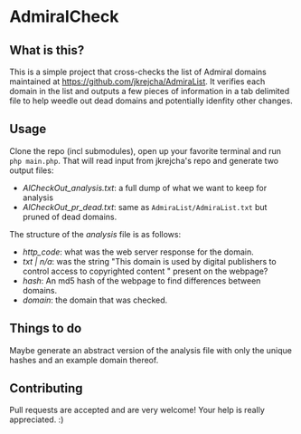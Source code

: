 # AdmiralCheck

## What is this?

This is a simple project that cross-checks the list of Admiral domains maintained at https://github.com/jkrejcha/AdmiraList. It verifies each domain in the list and outputs a few pieces of information in a tab delimited file to help weedle out dead domains and potentially idenfity other changes.

## Usage
Clone the repo (incl submodules), open up your favorite terminal and run `php main.php`. That will read input from jkrejcha's repo and generate two output files:

* _AlCheckOut_analysis.txt_: a full dump of what we want to keep for analysis
* _AlCheckOut_pr_dead.txt_: same as `AdmiraList/AdmiraList.txt` but pruned of dead domains.

The structure of the _analysis_ file is as follows:

* _http_code_: what was the web server response for the domain.
* _txt | n/a_: was the string "This domain is used by digital publishers to control access to copyrighted content " present on the webpage?
* _hash_: An md5 hash of the webpage to find differences between domains.
* _domain_: the domain that was checked.

## Things to do

Maybe generate an abstract version of the analysis file with only the unique hashes and an example domain thereof.

## Contributing

Pull requests are accepted and are very welcome! Your help is really appreciated. :)